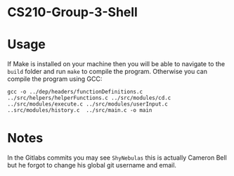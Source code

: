 # CS210-Group-3-Shell

# Usage
If Make is installed on your machine then you will be able to navigate to the ``build`` folder and run ``make`` to compile the program. Otherwise you can compile the program using GCC:

```gcc -o ../dep/headers/functionDefinitions.c ../src/helpers/helperFunctions.c ../src/modules/cd.c ../src/modules/execute.c ../src/modules/userInput.c ..src/modules/history.c  ../src/main.c -o main ```

# Notes
In the Gitlabs commits you may see ``ShyNebulas`` this is actually Cameron Bell but he forgot to change his global git username and email.




